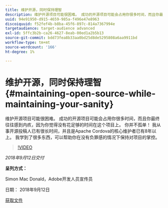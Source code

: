 ```yaml
---
title: 维护开源，同时保持理智
description: 维护开源项目可能很困难。 成功的开源项目可能会占用你很多时间，而且你最终往往感到内疚，因为你觉得没有花足够的时间在这个项目上。 了解一些有助于您持续掌控项目而不会产生负罪感的事情。
uuid: 94e91950-d915-4659-985a-f496e47e8963
discoiquuid: f52fef4b-b8ba-45f6-897c-814a7367994e
targetaudience: target-audience advanced
exl-id: 5ffc3b2b-ca26-4627-8eab-00ed1a2b5b13
source-git-commit: bdd73fea8b33aa0bd25d8de5295808a6aa9911bd
workflow-type: tm+mt
source-wordcount: '166'
ht-degree: 1%

---
```


# 维护开源，同时保持理智{#maintaining-open-source-while-maintaining-your-sanity}

维护开源项目可能很困难。 成功的开源项目可能会占用你很多时间，而且你最终往往感到内疚，因为你觉得没有花足够的时间在这个项目上。 你并不孤单！ 我从事开源投稿人已有很长时间，并且是Apache Cordova的核心维护者已有8年以上。 我学到了很多东西，可以帮助你在没有负罪感的情况下保持对项目的掌控。

>[!VIDEO](https://video.tv.adobe.com/v/23713/?quality=9)

*2018年9月12日交付*

**呈列方式：**

Simon Mac Donald，Adobe开发人员宣传员

日期： 2018年9月12日

[获取文件](assets/maintaining-open-source-while-maintaining-your-sanity-gems-091218.pdf)

<!--
[Get back to the Overview](https://helpx.adobe.com/experience-manager/kt/eseminars/gems/aem-index.html)
-->
